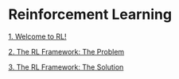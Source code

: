 # Reinforcement Learning

[1. Welcome to RL!](1.Welcome-to-RL/README.md)

[2. The RL Framework: The Problem](2.The-RL-Framework-the-problem/README.md)

[3. The RL Framework: The Solution](3.The-RL-Framwork-the-Solution/README.md)


